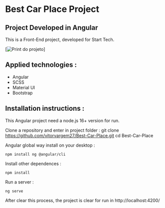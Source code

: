 # Best Car Place Project
## Project Developed in Angular


This is a Front-End project, developed for Start Tech.

[![Print do projeto](https://i.ibb.co/LRt5h06/print-webpage.png)]

## Applied technologies : 
- Angular
- SCSS
- Material UI
- Bootstrap

## Installation instructions :
This Angular project need a node.js 16+ version for run.

Clone a repository and enter in project folder :
git clone https://github.com/vitorvargem27/Best-Car-Place.git
cd Best-Car-Place

Angular global way install on your desktop :
```
npm install ng @angular/cli
```
Install other dependences :
````
npm install
````

Run a server : 
````
ng serve
````
After clear this process, the project is clear for run in http://localhost:4200/
